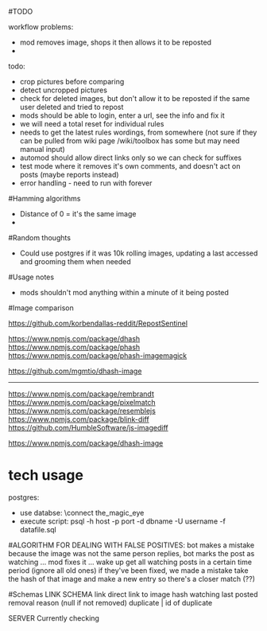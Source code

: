 
#TODO

workflow problems:
- mod removes image, shops it then allows it to be reposted
- 

todo:
* crop pictures before comparing
* detect uncropped pictures
* check for deleted images, but don't allow it to be reposted if the same user deleted and tried to repost
* mods should be able to login, enter a url, see the info and fix it
* we will need a total reset for individual rules
* needs to get the latest rules wordings, from somewhere (not sure if they can be pulled from wiki page /wiki/toolbox has some but may need manual input)
* automod should allow direct links only so we can check for suffixes
* test mode where it removes it's own comments, and doesn't act on posts (maybe reports instead)
* error handling - need to run with forever

#Hamming algorithms

* Distance of 0 = it's the same image
* 

#Random thoughts
* Could use postgres if it was 10k rolling images, updating a last accessed and grooming them when needed

#Usage notes
* mods shouldn't mod anything within a minute of it being posted

#Image comparison

https://github.com/korbendallas-reddit/RepostSentinel

https://www.npmjs.com/package/dhash
https://www.npmjs.com/package/phash
https://www.npmjs.com/package/phash-imagemagick

https://github.com/mgmtio/dhash-image

---
https://www.npmjs.com/package/rembrandt
https://www.npmjs.com/package/pixelmatch
https://www.npmjs.com/package/resemblejs
https://www.npmjs.com/package/blink-diff
https://github.com/HumbleSoftware/js-imagediff

https://www.npmjs.com/package/dhash-image


# tech usage

postgres:
* use databse: \connect the_magic_eye
* execute script: psql -h host -p port -d dbname -U username -f datafile.sql

#ALGORITHM FOR DEALING WITH FALSE POSITIVES:
bot makes a mistake because the image was not the same
person replies, bot marks the post as watching
...
mod fixes it
...
wake up
get all watching posts in a certain time period (ignore all old ones)
if they've been fixed, we made a mistake
take the hash of that image and make a new entry so there's a closer match (??)


#Schemas
LINK SCHEMA 
link
direct link to image
hash
watching
last posted
removal reason (null if not removed)
duplicate | id of duplicate

SERVER
Currently checking
